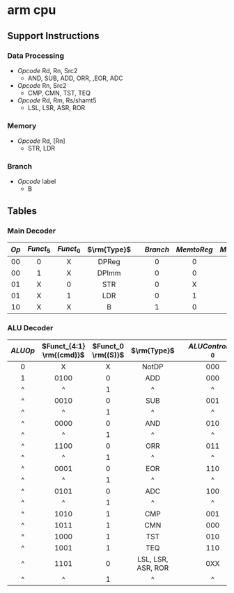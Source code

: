 # arm cpu

## Support Instructions

### Data Processing

* *Opcode* Rd, Rn, Src2
  * AND, SUB, ADD, ORR, ,EOR, ADC
* *Opcode* Rn, Src2
  * CMP, CMN, TST, TEQ
* *Opcode* Rd, Rm, Rs/shamt5
  * LSL, LSR, ASR, ROR

### Memory

* *Opcode* Rd, [Rn]
  * STR, LDR

### Branch

* *Opcode* label
  * B

## Tables

### Main Decoder

| $Op$  | $Funct_5$ | $Funct_0$ | $\rm{Type}$ |       | $Branch$ | $MemtoReg$ | $MemW$ | $ALUSrc$ | $ImmSrc$ | $RegW$ | $RegSrc$ | $ALUOp$ |
| :---: | :-------: | :-------: | :---------: | :---: | :------: | :--------: | :----: | :------: | :------: | :----: | :------: | :-----: |
|  00   |     0     |     X     |    DPReg    |       |    0     |     0      |   0    |    0     |    XX    |   1    |   100    |    1    |
|  00   |     1     |     X     |    DPImm    |       |    0     |     0      |   0    |    1     |    00    |   1    |   0X0    |    1    |
|  01   |     X     |     0     |     STR     |       |    0     |     X      |   1    |    1     |    01    |   0    |   010    |    0    |
|  01   |     X     |     1     |     LDR     |       |    0     |     1      |   0    |    1     |    01    |   1    |   0X0    |    0    |
|  10   |     X     |     X     |      B      |       |    1     |     0      |   0    |    1     |    10    |   0    |   0X1    |    0    |

### ALU Decoder

| $ALUOp$ | $Funct_{4:1} \rm{(cmd)}$ | $Funct_0 \rm{(S)}$ |    $\rm{Type}$     |     | $ALUControl_{1:0}$ | $FlagW_{1:0}$ | $NoWrite$ | $Shift$ |
| :-----: | :----------------------: | :----------------: | :----------------: | --- | :----------------: | :-----------: | :-------: | :-----: |
|    0    |            X             |         X          |       NotDP        |     |        000         |      00       |     0     |    0    |
|    1    |           0100           |         0          |        ADD         |     |        000         |      00       |     0     |    0    |
|    ^    |            ^             |         1          |         ^          |     |         ^          |      11       |     0     |    0    |
|    ^    |           0010           |         0          |        SUB         |     |        001         |      00       |     0     |    0    |
|    ^    |            ^             |         1          |         ^          |     |         ^          |      11       |     0     |    0    |
|    ^    |           0000           |         0          |        AND         |     |        010         |      00       |     0     |    0    |
|    ^    |            ^             |         1          |         ^          |     |         ^          |      10       |     0     |    0    |
|    ^    |           1100           |         0          |        ORR         |     |        011         |      00       |     0     |    0    |
|    ^    |            ^             |         1          |         ^          |     |         ^          |      10       |     0     |    0    |
|    ^    |           0001           |         0          |        EOR         |     |        110         |      00       |     0     |    0    |
|    ^    |            ^             |         1          |         ^          |     |         ^          |      10       |     0     |    0    |
|    ^    |           0101           |         0          |        ADC         |     |        100         |      00       |     0     |    0    |
|    ^    |            ^             |         1          |         ^          |     |         ^          |      11       |     0     |    0    |
|    ^    |           1010           |         1          |        CMP         |     |        001         |      11       |     1     |    0    |
|    ^    |           1011           |         1          |        CMN         |     |        000         |      11       |     1     |    0    |
|    ^    |           1000           |         1          |        TST         |     |        010         |      10       |     1     |    0    |
|    ^    |           1001           |         1          |        TEQ         |     |        110         |      10       |     1     |    0    |
|    ^    |           1101           |         0          | LSL, LSR, ASR, ROR |     |        0XX         |      00       |     0     |    1    |
|    ^    |            ^             |         1          |         ^          |     |         ^          |      10       |     0     |    1    |
